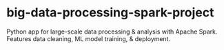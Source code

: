# big-data-processing-spark-project
Python app for large-scale data processing &amp; analysis with Apache Spark. Features data cleaning, ML model training, &amp; deployment.
